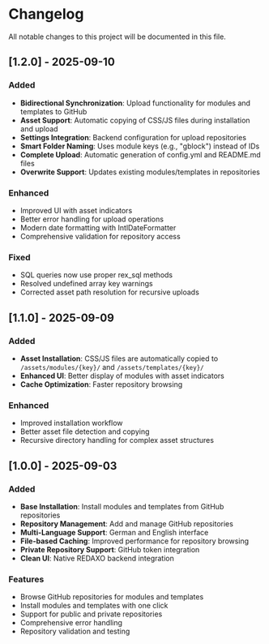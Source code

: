 # Changelog

All notable changes to this project will be documented in this file.

## [1.2.0] - 2025-09-10

### Added
- **Bidirectional Synchronization**: Upload functionality for modules and templates to GitHub
- **Asset Support**: Automatic copying of CSS/JS files during installation and upload
- **Settings Integration**: Backend configuration for upload repositories
- **Smart Folder Naming**: Uses module keys (e.g., "gblock") instead of IDs
- **Complete Upload**: Automatic generation of config.yml and README.md files
- **Overwrite Support**: Updates existing modules/templates in repositories

### Enhanced
- Improved UI with asset indicators
- Better error handling for upload operations
- Modern date formatting with IntlDateFormatter
- Comprehensive validation for repository access

### Fixed
- SQL queries now use proper rex_sql methods
- Resolved undefined array key warnings
- Corrected asset path resolution for recursive uploads

## [1.1.0] - 2025-09-09

### Added
- **Asset Installation**: CSS/JS files are automatically copied to `/assets/modules/{key}/` and `/assets/templates/{key}/`
- **Enhanced UI**: Better display of modules with asset indicators
- **Cache Optimization**: Faster repository browsing

### Enhanced
- Improved installation workflow
- Better asset file detection and copying
- Recursive directory handling for complex asset structures

## [1.0.0] - 2025-09-03

### Added
- **Base Installation**: Install modules and templates from GitHub repositories
- **Repository Management**: Add and manage GitHub repositories
- **Multi-Language Support**: German and English interface
- **File-based Caching**: Improved performance for repository browsing
- **Private Repository Support**: GitHub token integration
- **Clean UI**: Native REDAXO backend integration

### Features
- Browse GitHub repositories for modules and templates
- Install modules and templates with one click
- Support for public and private repositories
- Comprehensive error handling
- Repository validation and testing
